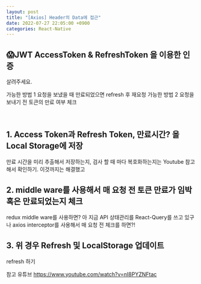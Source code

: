 ```yaml
---
layout: post
title: "[Axios] Header의 Data에 접근"
date: 2022-07-27 22:05:00 +0900
categories: React-Native
---
```


## 😱JWT AccessToken & RefreshToken 을 이용한 인증
살려주세요.

가능한 방법 1 요청을 보냈을 때 만료되었으면 refresh 후 재요청
가능한 방법 2 요청을 보내기 전 토큰의 만료 여부 체크

<br/>

## 1. Access Token과 Refresh Token, 만료시간? 을 Local Storage에 저장
만료 시간을 미리 추출해서 저장하는지, 검사 할 때 마다 복호화하는지는 Youtube 참고해서 확인하기.
이것까지는 해결했고

## 2. middle ware를 사용해서 매 요청 전 토큰 만료가 임박 혹은 만료되었는지 체크
redux middle ware를 사용하면? 아 지금 API 상태관리를 React-Query를 쓰고 있구나
axios interceptor를 사용해서 매 요청 전 체크를 하면?!

## 3. 위 경우 Refresh 및 LocalStorage 업데이트
refresh 하기


참고 유튜브
https://www.youtube.com/watch?v=nI8PYZNFtac